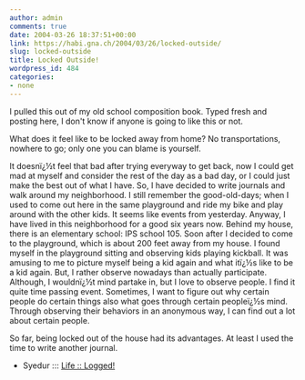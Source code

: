```yaml
---
author: admin
comments: true
date: 2004-03-26 18:37:51+00:00
link: https://habi.gna.ch/2004/03/26/locked-outside/
slug: locked-outside
title: Locked Outside!
wordpress_id: 484
categories:
- none
---
```


I pulled this out of my old school composition book. Typed fresh and posting here, I don't know if anyone is going to like this or not.

What does it feel like to be locked away from home? No transportations, nowhere to go; only one you can blame is yourself.

It doesnï¿½t feel that bad after trying everyway to get back, now I could get mad at myself and consider the rest of the day as a bad day, or I could just make the best out of what I have. So, I have decided to write journals and walk around my neighborhood. I still remember the good-old-days; when I used to come out here in the same playground and ride my bike and play around with the other kids. It seems like events from yesterday. Anyway, I have lived in this neighborhood for a good six years now. Behind my house, there is an elementary school: IPS school 105. Soon after I decided to come to the playground, which is about 200 feet away from my house. I found myself in the playground sitting and observing kids playing kickball. It was amusing to me to picture myself being a kid again and what itï¿½s like to be a kid again. But, I rather observe nowadays than actually participate. Although, I wouldnï¿½t mind partake in, but I love to observe people. I find it quite time passing event. Sometimes, I want to figure out why certain people do certain things also what goes through certain peopleï¿½s mind. Through observing their behaviors in an anonymous way, I can find out a lot about certain people.

So far, being locked out of the house had its advantages. At least I used the time to write another journal.

- Syedur ::: [Life :: Logged!](http://blogs.hybridanalysis.com/)
